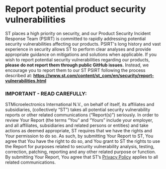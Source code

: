 # Report potential product security vulnerabilities
ST places a high priority on security, and our Product Security Incident Response Team (PSIRT) is committed to rapidly addressing potential security vulnerabilities affecting our products. PSIRT's long history and vast experience in security allows ST to perform clear analyses and provide appropriate guidance on mitigations  and solutions when applicable.
If you wish to report potential security vulnerabilities regarding our products, **please do not report them through public GitHub issues.** Instead, we encourage you to report them to our ST PSIRT following the process described at: **https://www.st.com/content/st_com/en/security/report-vulnerabilities.html**

### IMPORTANT - READ CAREFULLY:
STMicroelectronics International N.V., on behalf of itself, its affiliates and  subsidiaries, (collectively “ST”) takes all potential security vulnerability reports or other related communications (“Report(s)”)  seriously. In order to review Your Report (the terms “You” and “Yours”  include your employer, and all affiliates, subsidiaries and related  persons or entities) and take actions as deemed appropriate, ST requires that we have the rights and Your permission to do so.
As such, by submitting Your Report to ST, You agree that You have the right to do so, and You grant to ST the rights to use the Report for purposes related to security vulnerability analysis, testing, correction, patching, reporting and any other related purpose or function.
By submitting Your Report, You agree that ST’s [Privacy Policy](https://www.st.com/content/st_com/en/common/privacy-portal.html) applies to all related communications.
